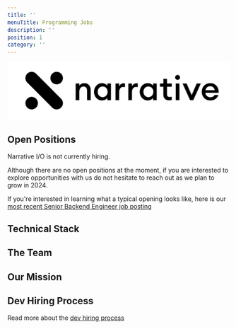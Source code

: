 ```yaml
---
title: ''
menuTitle: Programming Jobs
description: ''
position: 1
category: ''
---
```


<img src="banner.png" alt="narrative logo" />

## Open Positions

Narrative I/O is not currently hiring.

Although there are no open positions at the moment, if you are interested to explore opportunities with us do not
hesitate to reach out as we plan to grow in 2024.

If you're interested in learning what a typical opening looks like, here is
our [most recent Senior Backend Engineer job posting](https://github.com/narrative-io/narrative-jobs/blob/main/other/archive/open-positions/backend-engineer.md)

## Technical Stack

<common-section section-name="technical-stack"></common-section>

## The Team

<common-section section-name="team"></common-section>

## Our Mission

<common-section section-name="mission"></common-section>

## Dev Hiring Process

Read more about the [dev hiring process](/process/dev-hiring-process) 